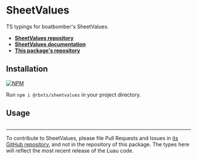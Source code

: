 # SheetValues

TS typings for boatbomber's SheetValues.

- [**SheetValues repository**](https://github.com/boatbomber/SheetValues)
- [**SheetValues documentation**](https://devforum.community/t/364)
- [**This package's repository**](https://github.com/tacheometry/rbxts-sheetvalues)

## Installation

[![NPM](https://nodei.co/npm/@rbxts/sheetvalues.png)](https://npmjs.org/package/@rbxts/sheetvalues)

Run `npm i @rbxts/sheetvalues` in your project directory.

## Usage

```ts

```

---

To contribute to SheetValues, please file Pull Requests and Issues in [its GitHub repository](https://github.com/boatbomber/SheetValues), and not in the repository of this package. The types here will reflect the most recent release of the Luau code.
